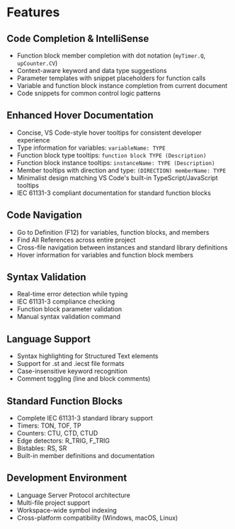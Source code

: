 # Features

## Code Completion & IntelliSense
- Function block member completion with dot notation (`myTimer.Q`, `upCounter.CV`)
- Context-aware keyword and data type suggestions
- Parameter templates with snippet placeholders for function calls
- Variable and function block instance completion from current document
- Code snippets for common control logic patterns

## Enhanced Hover Documentation
- Concise, VS Code-style hover tooltips for consistent developer experience
- Type information for variables: `variableName: TYPE`
- Function block type tooltips: `function block TYPE (Description)` 
- Function block instance tooltips: `instanceName: TYPE (Description)`
- Member tooltips with direction and type: `(DIRECTION) memberName: TYPE`
- Minimalist design matching VS Code's built-in TypeScript/JavaScript tooltips
- IEC 61131-3 compliant documentation for standard function blocks

## Code Navigation
- Go to Definition (F12) for variables, function blocks, and members
- Find All References across entire project
- Cross-file navigation between instances and standard library definitions
- Hover information for variables and function block members

## Syntax Validation
- Real-time error detection while typing
- IEC 61131-3 compliance checking
- Function block parameter validation
- Manual syntax validation command

## Language Support
- Syntax highlighting for Structured Text elements
- Support for .st and .iecst file formats
- Case-insensitive keyword recognition
- Comment toggling (line and block comments)

## Standard Function Blocks
- Complete IEC 61131-3 standard library support
- Timers: TON, TOF, TP
- Counters: CTU, CTD, CTUD  
- Edge detectors: R_TRIG, F_TRIG
- Bistables: RS, SR
- Built-in member definitions and documentation

## Development Environment
- Language Server Protocol architecture
- Multi-file project support
- Workspace-wide symbol indexing
- Cross-platform compatibility (Windows, macOS, Linux)
